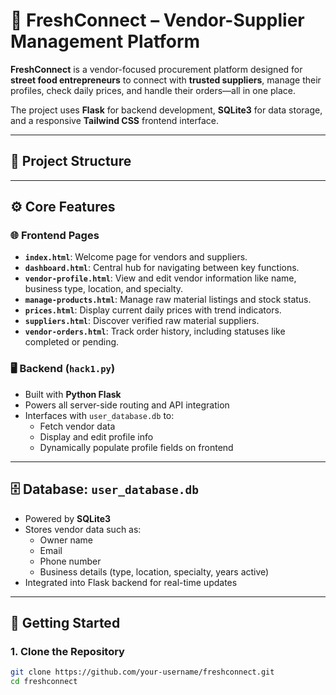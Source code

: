 # 🥗 FreshConnect – Vendor-Supplier Management Platform

**FreshConnect** is a vendor-focused procurement platform designed for **street food entrepreneurs** to connect with **trusted suppliers**, manage their profiles, check daily prices, and handle their orders—all in one place.

The project uses **Flask** for backend development, **SQLite3** for data storage, and a responsive **Tailwind CSS** frontend interface.

---

## 📁 Project Structure


---

## ⚙️ Core Features

### 🌐 Frontend Pages
- **`index.html`**: Welcome page for vendors and suppliers.
- **`dashboard.html`**: Central hub for navigating between key functions.
- **`vendor-profile.html`**: View and edit vendor information like name, business type, location, and specialty.
- **`manage-products.html`**: Manage raw material listings and stock status.
- **`prices.html`**: Display current daily prices with trend indicators.
- **`suppliers.html`**: Discover verified raw material suppliers.
- **`vendor-orders.html`**: Track order history, including statuses like completed or pending.

### 🖥️ Backend (`hack1.py`)
- Built with **Python Flask**
- Powers all server-side routing and API integration
- Interfaces with `user_database.db` to:
  - Fetch vendor data
  - Display and edit profile info
  - Dynamically populate profile fields on frontend

---

## 🗄️ Database: `user_database.db`

- Powered by **SQLite3**
- Stores vendor data such as:
  - Owner name
  - Email
  - Phone number
  - Business details (type, location, specialty, years active)
- Integrated into Flask backend for real-time updates

---

## 🚀 Getting Started

### 1. Clone the Repository
```bash
git clone https://github.com/your-username/freshconnect.git
cd freshconnect
